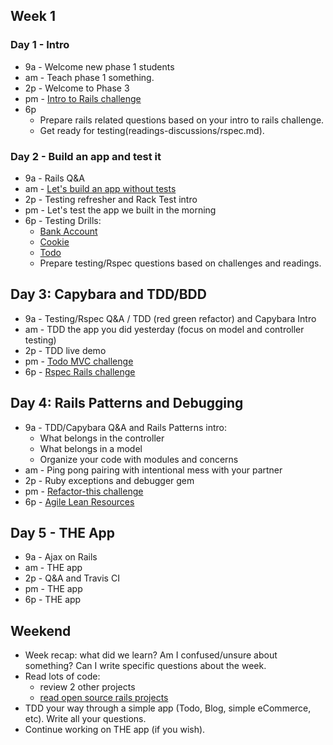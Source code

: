 ## Week 1

### Day 1 - Intro

- 9a - Welcome new phase 1 students
- am - Teach phase 1 something.
- 2p - Welcome to Phase 3
- pm - [Intro to Rails challenge](https://github.com/Devbootcamp/challenge-intro-to-rails)
- 6p
  - Prepare rails related questions based on your intro to rails challenge.
  - Get ready for testing(readings-discussions/rspec.md).

### Day 2 - Build an app and test it

- 9a - Rails Q&A
- am - [Let's build an app without tests](https://socrates.devbootcamp.com/challenges/350)
- 2p - Testing refresher and Rack Test intro
- pm - Let's test the app we built in the morning
- 6p - Testing Drills:
  - [Bank Account](https://socrates.devbootcamp.com/challenges/342)
  - [Cookie](https://socrates.devbootcamp.com/challenges/341)
  - [Todo](https://socrates.devbootcamp.com/challenges/343)
  - Prepare testing/Rspec questions based on challenges and readings.

## Day 3: Capybara and TDD/BDD
- 9a - Testing/Rspec Q&A / TDD (red green refactor) and Capybara Intro
- am - TDD the app you did yesterday (focus on model and controller testing)
- 2p - TDD live demo
- pm - [Todo MVC challenge](https://github.com/Devbootcamp/challenge-todomvc-rails)
- 6p - [Rspec Rails challenge](https://socrates.devbootcamp.com/challenges/447)

## Day 4: Rails Patterns and Debugging
- 9a - TDD/Capybara Q&A and Rails Patterns intro:
  - What belongs in the controller
  - What belongs in a model
  - Organize your code with modules and concerns
- am - Ping pong pairing with intentional mess with your partner
- 2p - Ruby exceptions and debugger gem
- pm - [Refactor-this challenge](https://github.com/Devbootcamp/refactor_this)
- 6p - [Agile Lean Resources](https://gist.github.com/jeffreywescott/5223873)

## Day 5 - THE App
- 9a - Ajax on Rails
- am - THE app
- 2p - Q&A and Travis CI
- pm - THE app
- 6p - THE app

## Weekend
- Week recap: what did we learn? Am I confused/unsure about something? Can I write specific questions about the week.
- Read lots of code:
  - review 2 other projects
  - [read open source rails projects](http://www.opensourcerails.com/)
- TDD your way through a simple app (Todo, Blog, simple eCommerce, etc). Write all your questions.
- Continue working on THE app (if you wish).

